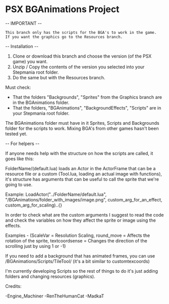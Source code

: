 # PSX BGAnimations Project

-- IMPORTANT --

	This branch only has the scripts for the BGA's to work in the game. 
	If you want the graphics go to the Resources branch.

-- Installation --

  1. Clone or download this branch and choose the version (of the PSX game) you want.
  2. Unzip / Copy the contents of the version you selected into your Stepmania root folder.
  3. Do the same but with the Resources branch.
  
  Must check:
  
  * That the folders "Backgrounds", "Sprites" from the Graphics branch are in the BGAnimations folder.
  * That the folders, "BGAnimations", "BackgroundEffects", "Scripts" are in your Stepmania root folder.

  The BGAnimations folder must have in it Sprites, Scripts and Backgrounds folder for the scripts to work.
  Mixing BGA's from other games hasn't been tested yet.

-- For helpers --

If anyone needs help with the structure on how the scripts are called, it goes like this:

  FolderName/(default.lua) loads an Actor in the ActorFrame that can be a resource file or a custom (Tool.lua, loading an actual image with functions), it's structure has arguments that can be useful to call the sprite that we're going to use.
  
  Example: LoadActor("../FolderName/default.lua", "/BGAnimations/folder_with_images/image.png", custom_arg_for_an_effect, custom_arg_for_scaling)..{}
  
  In order to check what are the custom arguments I suggest to read the code and check the variables on how they affect the sprite or image using the effects. 
  
  Examples - (ScaleVar = Resolution Scaling, round_move = Affects the rotation of the sprite,  textcoordsense = Changes the direction of the scrolling just by using 1 or -1)
  
  If you need to add a background that has animated frames, you can use /BGAnimations/Scripts/TileTool/ (it's a bit similar to customtexcoords)
  
  I'm currently developing Scripts so the rest of things to do it's just adding folders and changing resources (graphics).

Credits:

-Engine_Machiner
-RenTheHumanCat
-MadkaT
